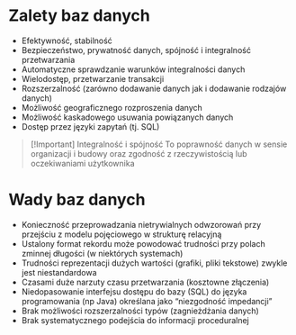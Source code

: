 # Zalety baz danych
- Efektywność, stabilność
- Bezpieczeństwo, prywatność danych, spójność i integralność przetwarzania
- Automatyczne sprawdzanie warunków integralności danych
- Wielodostęp, przetwarzanie transakcji
- Rozszerzalność (zarówno dodawanie danych jak i dodawanie rodzajów danych)
- Możliwość geograficznego rozproszenia danych
- Możliwość kaskadowego usuwania powiązanych danych
- Dostęp przez języki zapytań (tj. SQL)

>[!Important] Integralność i spójność
> To poprawność danych w sensie organizacji i budowy oraz zgodność z rzeczywistością lub oczekiwaniami użytkownika

# Wady baz danych
- Konieczność przeprowadzania nietrywialnych odwzorowań przy przejściu z modelu pojęciowego w strukturę relacyjną
- Ustalony format rekordu może powodować trudności przy polach zminnej długości (w niektórych systemach)
- Trudności reprezentacji dużych wartości (grafiki, pliki tekstowe) zwykle jest niestandardowa
- Czasami duże narzuty czasu przetwarzania (kosztowne złączenia)
- Niedopasowanie interfejsu dostępu do bazy (SQL) do języka programowania (np  Java) określana jako “niezgodność impedancji”
- Brak możliwości rozszerzalności typów (zagnieżdżania danych)
- Brak systematycznego podejścia do informacji proceduralnej